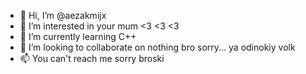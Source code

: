 - 👋 Hi, I’m @aezakmijx
- 👀 I’m interested in your mum <3 <3 <3
- 🌱 I’m currently learning C++
- 💞️ I’m looking to collaborate on nothing bro sorry... ya odinokiy volk
- 📫 You can't reach me sorry broski

<!---
aezakmijx/aezakmijx is a ✨ special ✨ repository because its `README.md` (this file) appears on your GitHub profile.
You can click the Preview link to take a look at your changes.
--->
